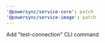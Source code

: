 ```yaml
---
'@powersync/service-core': patch
'@powersync/service-image': patch
---
```


Add "test-connection" CLI command
